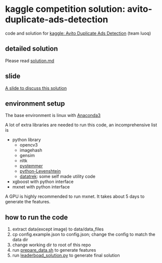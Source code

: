 # kaggle competition solution: avito-duplicate-ads-detection

code and solution for [kaggle: Avito Duplicate Ads Detection](https://www.kaggle.com/c/avito-duplicate-ads-detection) (team luoq)

## detailed solution

Please read [solution.md](solution.md)

## slide

[A slide to discuss this solution](https://luoq.github.io/slide/avito-duplicate-ads-detection_review.html)

## environment setup

The base environment is linux with [Anaconda3](https://www.continuum.io/downloads)

A lot of extra libraries are needed to run this code, an incomprehensive list is
* python library
  * opencv3
  * imagehash
  * gensim
  * nltk
  * [pystemmer](https://github.com/snowballstem/pystemmer)
  * [python-Levenshtein](https://pypi.python.org/pypi/python-Levenshtein)
  * [datatrek](https://github.com/luoq/datatrek): some self made utility code
* xgboost with python interface
* mxnet with python interface

A GPU is highly recommended to run mxnet. It takes about 5 days to generate the features.

## how to run the code

1. extract data(except image) to data/data_files
2. cp config.example.json to config.json; change the config to match the data dir
3. change working dir to root of this repo
4. run [prepare_data.sh]() to generate features
5. run [leaderboad_solution.py]() to generate final solution
